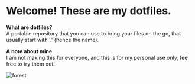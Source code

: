 # Welcome! These are my dotfiles.

**What are dotfiles?**\
A portable repository that you can use to bring your files on the go, that usually start with '.' (hence the name).

**A note about mine**\
I am not making this for everyone, and this is for my personal use only, feel free to try them out!


![forest](https://user-images.githubusercontent.com/92064752/157976135-8169fe23-d195-4c0b-98e5-b23daf7f67f3.jpg)
